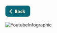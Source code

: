 [<img src="../Buttons/SVG/back.svg" height="35" width="auto"/>](README.md)

<img width="1530" alt="YoutubeInfographic" src="https://user-images.githubusercontent.com/90723578/136686247-66d6b29a-15c2-41f1-9c99-46c0aee30d5b.png">


